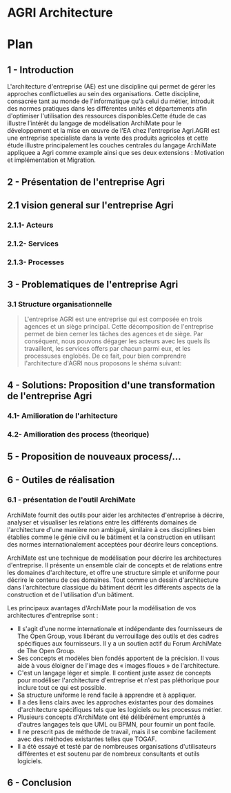 # AGRI Architecture

# Plan

## 1 - Introduction
   L'architecture d'entreprise (AE) est une discipline qui permet de gérer les approches conflictuelles au sein des organisations. Cette discipline, consacrée tant au monde de l'informatique qu'à celui du métier, introduit des normes pratiques dans les différentes unités et départements afin d'optimiser l'utilisation des ressources disponibles.Cette étude de cas illustre l’intérêt du langage
de modélisation ArchiMate pour le développement et la mise en œuvre de l’EA chez
l'entreprise Agri.AGRI est une entreprise specialiste dans la vente des produits agricoles et cette étude illustre principalement les couches centrales du
langage ArchiMate appliquee a Agri comme example ainsi que ses deux extensions : Motivation et implémentation et Migration.

## 2 - Présentation de l'entreprise Agri
   ## 2.1 vision general sur l'entreprise Agri


   ### 2.1.1- Acteurs
   ### 2.1.2- Services
   ### 2.1.3- Processes


## 3 - Problematiques de l'entreprise Agri

   ### 3.1 Structure organisationnelle

   > L'entreprise AGRI est une entreprise qui est composée en trois agences et un siège principal. Cette décomposition de l'entreprise permet de bien cerner les tâches des agences et de siège. Par conséquent, nous pouvons dégager les acteurs avec les quels ils travaillent, les services offers par chacun parmi eux, et les processuses englobés. De ce fait, pour bien comprendre l'architecture d'AGRI nous proposons le shéma suivant: 


## 4 - Solutions: Proposition d'une transformation de l'entreprise Agri

   ### 4.1- Amilioration de l'arhitecture

   ### 4.2- Amilioration des process (theorique)
      
## 5 - Proposition de nouveaux process/...

## 6 - Outiles de réalisation

   ### 6.1 - présentation de l'outil ArchiMate
   ArchiMate fournit des outils pour aider les architectes d'entreprise à décrire, analyser et visualiser les relations entre les différents domaines de l'architecture d'une manière non ambiguë, similaire à ces disciplines bien établies comme le génie civil ou le bâtiment et la construction en utilisant des normes internationalement acceptées pour décrire leurs conceptions.

ArchiMate est une technique de modélisation pour décrire les architectures d'entreprise. Il présente un ensemble clair de concepts et de relations entre les domaines d'architecture, et offre une structure simple et uniforme pour décrire le contenu de ces domaines. Tout comme un dessin d'architecture dans l'architecture classique du bâtiment décrit les différents aspects de la construction et de l'utilisation d'un bâtiment.

Les principaux avantages d'ArchiMate pour la modélisation de vos architectures d'entreprise sont :
   * Il s'agit d'une norme internationale et indépendante des fournisseurs de The Open Group, vous libérant du verrouillage des outils et des cadres spécifiques aux fournisseurs. Il y a un soutien actif du Forum ArchiMate de The Open Group.
   * Ses concepts et modèles bien fondés apportent de la précision. Il vous aide à vous éloigner de l'image des « images floues » de l'architecture.
   * C'est un langage léger et simple. Il contient juste assez de concepts pour modéliser l'architecture d'entreprise et n'est pas pléthorique pour inclure tout ce qui est possible.
   * Sa structure uniforme le rend facile à apprendre et à appliquer.
   * Il a des liens clairs avec les approches existantes pour des domaines d'architecture spécifiques tels que les logiciels ou les processus métier.
   * Plusieurs concepts d'ArchiMate ont été délibérément empruntés à d'autres langages tels que UML ou BPMN, pour fournir un pont facile.
   * Il ne prescrit pas de méthode de travail, mais il se combine facilement avec des méthodes existantes telles que TOGAF.
   * Il a été essayé et testé par de nombreuses organisations d'utilisateurs différentes et est soutenu par de nombreux consultants et outils logiciels. 


## 6 - Conclusion







